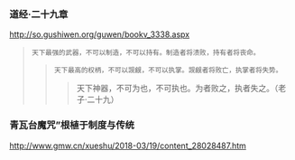 ### 道经·二十九章
http://so.gushiwen.org/guwen/bookv_3338.aspx
>`天下最强的武器，不可以制造，不可以持有。制造者将溃败，持有者将丧命。`
>>`天下最高的权柄，不可以觊觎，不可以执掌。觊觎者将败亡，执掌者将失势。`
>>>天下神器，不可为也，不可执也。为者败之，执者失之。（老子·二十九）

### 青瓦台魔咒”根植于制度与传统
http://www.gmw.cn/xueshu/2018-03/19/content_28028487.htm
